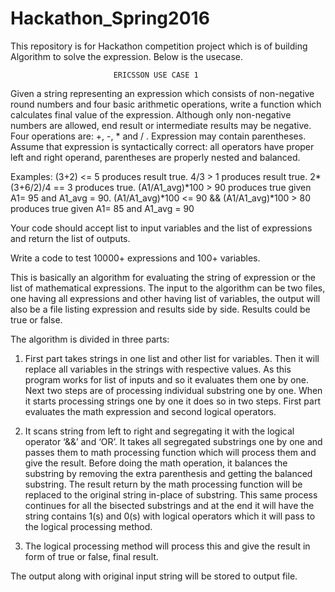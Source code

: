 # Hackathon_Spring2016
This repository is for Hackathon competition project which is of building Algorithm to solve the expression. Below is the usecase.

                           ERICSSON USE CASE 1

Given a string representing an expression which consists of non-negative round numbers and four basic arithmetic operations, 
write a function which calculates final value of the expression. 
Although only non-negative numbers are allowed, end result or intermediate results may be negative. 
Four operations are: +, -, * and / . Expression may contain parentheses. 
Assume that expression is syntactically correct: all operators have proper left and right operand, parentheses are properly nested 
and balanced.

Examples:
(3+2) <= 5 produces result true.
4/3 > 1 produces result true.
2*(3+6/2)/4 == 3 produces true.
(A1/A1_avg)*100 > 90 produces true given A1= 95 and A1_avg = 90.
(A1/A1_avg)*100 <= 90 && (A1/A1_avg)*100 > 80 produces true given A1= 85 and A1_avg = 90

Your code should accept list to input variables and the list of expressions and return the list of outputs.

Write a code to test 10000+ expressions and 100+ variables.

 This is basically an algorithm for evaluating the string of expression or the list of mathematical expressions. The input to the algorithm can be two files, one having all expressions and other having list of variables, the output will also be a file listing expression and results side by side. Results could be true or false. 
 
The algorithm is divided in three parts:

1.	First part takes strings in one list and other list for variables. Then it will replace all variables in the strings with respective values. As this program works for list of inputs and so it evaluates them one by one.
Next two steps are of processing individual substring one by one. When it starts processing strings one by one it does so in two steps. First part evaluates the math expression and second logical operators. 

2.	It scans string from left to right and segregating it with the logical operator ‘&&’ and ‘OR’. It takes all segregated substrings one by one and passes them to math processing function which will process them and give the result. 
Before doing the math operation, it balances the substring by removing the extra parenthesis and getting the balanced substring. The result return by the math processing function will be replaced to the original string in-place of substring.
This same process continues for all the bisected substrings and at the end it will have the string contains 1(s) and 0(s) with logical operators which it will pass to the logical processing method.

3.	The logical processing method will process this and give the result in form of true or false, final result.

The output along with original input string will be stored to output file.







  
